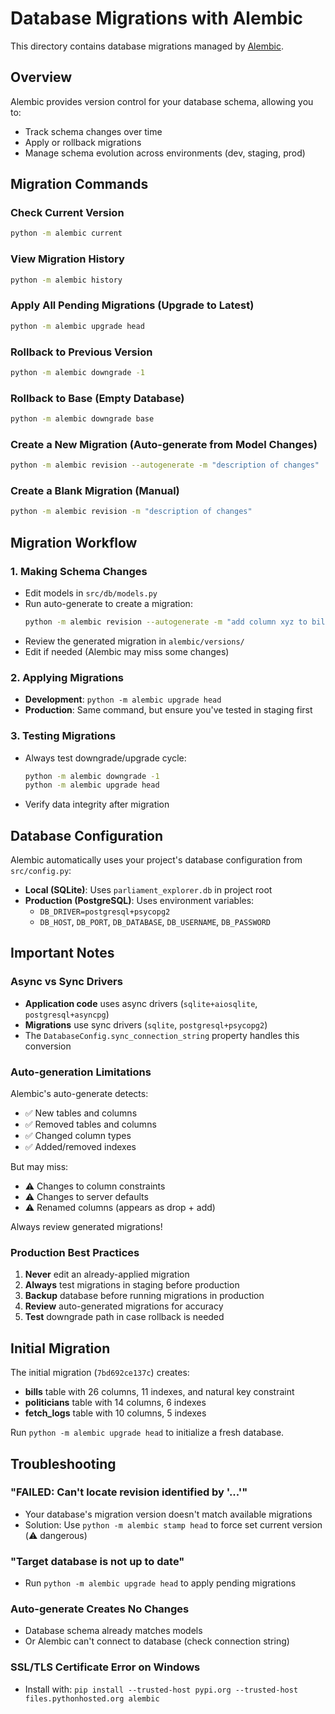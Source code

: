 # Database Migrations with Alembic

This directory contains database migrations managed by [Alembic](https://alembic.sqlalchemy.org/).

## Overview

Alembic provides version control for your database schema, allowing you to:
- Track schema changes over time
- Apply or rollback migrations
- Manage schema evolution across environments (dev, staging, prod)

## Migration Commands

### Check Current Version
```bash
python -m alembic current
```

### View Migration History
```bash
python -m alembic history
```

### Apply All Pending Migrations (Upgrade to Latest)
```bash
python -m alembic upgrade head
```

### Rollback to Previous Version
```bash
python -m alembic downgrade -1
```

### Rollback to Base (Empty Database)
```bash
python -m alembic downgrade base
```

### Create a New Migration (Auto-generate from Model Changes)
```bash
python -m alembic revision --autogenerate -m "description of changes"
```

### Create a Blank Migration (Manual)
```bash
python -m alembic revision -m "description of changes"
```

## Migration Workflow

### 1. **Making Schema Changes**
   - Edit models in `src/db/models.py`
   - Run auto-generate to create a migration:
     ```bash
     python -m alembic revision --autogenerate -m "add column xyz to bills"
     ```
   - Review the generated migration in `alembic/versions/`
   - Edit if needed (Alembic may miss some changes)

### 2. **Applying Migrations**
   - **Development**: `python -m alembic upgrade head`
   - **Production**: Same command, but ensure you've tested in staging first

### 3. **Testing Migrations**
   - Always test downgrade/upgrade cycle:
     ```bash
     python -m alembic downgrade -1
     python -m alembic upgrade head
     ```
   - Verify data integrity after migration

## Database Configuration

Alembic automatically uses your project's database configuration from `src/config.py`:

- **Local (SQLite)**: Uses `parliament_explorer.db` in project root
- **Production (PostgreSQL)**: Uses environment variables:
  - `DB_DRIVER=postgresql+psycopg2`
  - `DB_HOST`, `DB_PORT`, `DB_DATABASE`, `DB_USERNAME`, `DB_PASSWORD`

## Important Notes

### Async vs Sync Drivers
- **Application code** uses async drivers (`sqlite+aiosqlite`, `postgresql+asyncpg`)
- **Migrations** use sync drivers (`sqlite`, `postgresql+psycopg2`)
- The `DatabaseConfig.sync_connection_string` property handles this conversion

### Auto-generation Limitations
Alembic's auto-generate detects:
- ✅ New tables and columns
- ✅ Removed tables and columns
- ✅ Changed column types
- ✅ Added/removed indexes

But may miss:
- ⚠️ Changes to column constraints
- ⚠️ Changes to server defaults
- ⚠️ Renamed columns (appears as drop + add)

Always review generated migrations!

### Production Best Practices
1. **Never** edit an already-applied migration
2. **Always** test migrations in staging before production
3. **Backup** database before running migrations in production
4. **Review** auto-generated migrations for accuracy
5. **Test** downgrade path in case rollback is needed

## Initial Migration

The initial migration (`7bd692ce137c`) creates:
- **bills** table with 26 columns, 11 indexes, and natural key constraint
- **politicians** table with 14 columns, 6 indexes
- **fetch_logs** table with 10 columns, 5 indexes

Run `python -m alembic upgrade head` to initialize a fresh database.

## Troubleshooting

### "FAILED: Can't locate revision identified by '...'"
- Your database's migration version doesn't match available migrations
- Solution: Use `python -m alembic stamp head` to force set current version (⚠️ dangerous)

### "Target database is not up to date"
- Run `python -m alembic upgrade head` to apply pending migrations

### Auto-generate Creates No Changes
- Database schema already matches models
- Or Alembic can't connect to database (check connection string)

### SSL/TLS Certificate Error on Windows
- Install with: `pip install --trusted-host pypi.org --trusted-host files.pythonhosted.org alembic`

